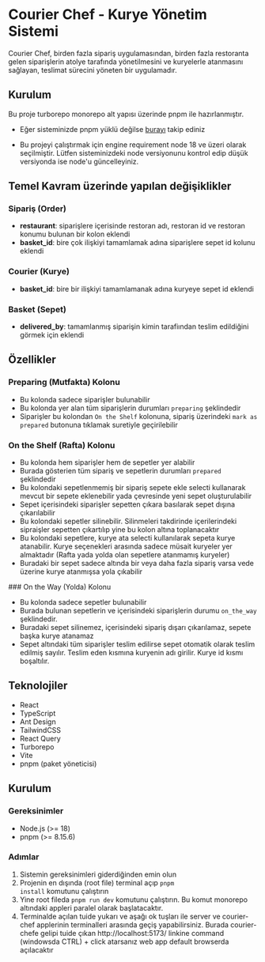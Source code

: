 # Courier Chef - Kurye Yönetim Sistemi

Courier Chef, birden fazla sipariş uygulamasından, birden fazla restoranta gelen siparişlerin atolye tarafında yönetilmesini ve kuryelerle atanmasını sağlayan, teslimat sürecini yöneten bir uygulamadır.

## Kurulum

Bu proje turborepo monorepo alt yapısı üzerinde pnpm ile hazırlanmıştır.

- Eğer sisteminizde pnpm yüklü değilse [burayı](https://pnpm.io/installation) takip ediniz

- Bu projeyi çalıştırmak için engine requirement node 18 ve üzeri olarak seçilmiştir. Lütfen sisteminizdeki node versiyonunu kontrol edip düşük versiyonda ise node'u güncelleyiniz.

## Temel Kavram üzerinde yapılan değişiklikler

### Sipariş (Order)

- **restaurant**: siparişlere içerisinde restoran adı, restoran id ve restoran konumu bulunan bir kolon eklendi
- **basket_id**: bire çok ilişkiyi tamamlamak adına siparişlere sepet id kolunu eklendi

### Courier (Kurye)

- **basket_id**: bire bir ilişkiyi tamamlamanak adına kuryeye sepet id eklendi

### Basket (Sepet)

- **delivered_by**: tamamlanmış siparişin kimin tarafiından teslim edildiğini görmek için eklendi

## Özellikler

### Preparing (Mutfakta) Kolonu

- Bu kolonda sadece siparişler bulunabilir
- Bu kolonda yer alan tüm siparişlerin durumları <code>preparing</code> şeklindedir
- Siparişler bu kolondan <code>On the Shelf</code> kolonuna, sipariş üzerindeki <code>mark as prepared</code> butonuna tıklamak suretiyle geçirilebilir

### On the Shelf (Rafta) Kolonu

- Bu kolonda hem siparişler hem de sepetler yer alabilir
- Burada gösterien tüm sipariş ve sepetlerin durumları <code>prepared</code> şeklindedir
- Bu kolondaki sepetlenmemiş bir sipariş sepete ekle selecti kullanarak mevcut bir sepete eklenebilir yada çevresinde yeni sepet oluşturulabilir
- Sepet içerisindeki siparişler sepetten çıkara basılarak sepet dışına çıkarılabilir
- Bu kolondaki sepetler silinebilir. Silinmeleri takdirinde içerilerindeki sipraişler sepetten çıkartılıp yine bu kolon altına toplanacaktır
- Bu kolondaki sepetlere, kurye ata selecti kullanılarak sepeta kurye atanabilir. Kurye seçenekleri arasında sadece müsait kuryeler yer almaktadır (Rafta yada yolda olan sepetlere atanmamış kuryeler)
- Buradaki bir sepet sadece altında bir veya daha fazla sipariş varsa vede üzerine kurye atanmışsa yola çıkabilir

### On the Way (Yolda) Kolonu

- Bu kolonda sadece sepetler bulunabilir
- Burada bulunan sepetlerin ve içerisindeki siparişlerin durumu <code>on_the_way</code> şeklindedir.
- Buradaki sepet silinemez, içerisindeki sipariş dışarı çıkarılamaz, sepete başka kurye atanamaz
- Sepet altındaki tüm siparişler teslim edilirse sepet otomatik olarak teslim edilmiş sayılır. Teslim eden kısmına kuryenin adı girilir. Kurye id kısmı boşaltılır.

## Teknolojiler

- React
- TypeScript
- Ant Design
- TailwindCSS
- React Query
- Turborepo
- Vite
- pnpm (paket yöneticisi)

## Kurulum

### Gereksinimler

- Node.js (>= 18)
- pnpm (>= 8.15.6)

### Adımlar

1. Sistemin gereksinimleri giderdiğinden emin olun
2. Projenin en dışında (root file) terminal açıp <code>pnpm install</code> komutunu çalıştırın
3. Yine root fileda <code>pnpm run dev</code> komutunu çalıştırın. Bu komut monorepo altındaki appleri paralel olarak başlatacaktır.
4. Terminalde açılan tuide yukarı ve aşağı ok tuşları ile server ve courier-chef applerinin terminalleri arasında geçiş yapabilirsiniz. Burada courier-chefe gelipi tuide çıkan http://localhost:5173/ linkine command (windowsda CTRL) + click atarsanız web app default browserda açılacaktır
